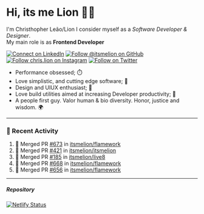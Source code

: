 # Hi, its me Lion 👋🦁

I'm Christhopher Leão/Lion
I consider myself as a _Software Developer & Designer_.<br/>My main role is as <b>Frontend Developer</b>
<br />

[![Connect on LinkedIn](https://img.shields.io/badge/--linkedin?label=LinkedIn&logo=LinkedIn&style=social)](https://www.linkedin.com/in/chrislion)
[![Follow @itsmelion on GitHub](https://img.shields.io/github/followers/itsmelion?label=follow%20%40itsmeLion&style=social)](https://github.com/itsmelion)
[![Follow chris.lion on Instagram](https://img.shields.io/badge/--instagram?label=@chris.lion&logo=Instagram&style=social)](https://instagram.com/chris.lion)
[![Follow on Twitter](https://img.shields.io/badge/--twitter?label=@ChrisLion_me&logo=Twitter&style=social)](https://twitter.com/chrislion_me)

- Performance obsessed; ⏱️
- Love simplistic, and cutting edge software; 📆
- Design and UIUX enthusiast; 🎨
- Love build utilities aimed at increasing Developer productivity; 🧰
- A people first guy. Valor human & bio diversity. Honor, justice and wisdom. 🌍

---
### 📰 Recent Activity

<!--START_SECTION:activity-->
1. 🎉 Merged PR [#673](https://github.com/itsmelion/flamework/pull/673) in [itsmelion/flamework](https://github.com/itsmelion/flamework)
2. 🎉 Merged PR [#421](https://github.com/itsmelion/itsmelion/pull/421) in [itsmelion/itsmelion](https://github.com/itsmelion/itsmelion)
3. 🎉 Merged PR [#185](https://github.com/itsmelion/live8/pull/185) in [itsmelion/live8](https://github.com/itsmelion/live8)
4. 🎉 Merged PR [#668](https://github.com/itsmelion/flamework/pull/668) in [itsmelion/flamework](https://github.com/itsmelion/flamework)
5. 🎉 Merged PR [#656](https://github.com/itsmelion/flamework/pull/656) in [itsmelion/flamework](https://github.com/itsmelion/flamework)
<!--END_SECTION:activity-->

___

##### Repository
[![Netlify Status](https://api.netlify.com/api/v1/badges/9e2e6136-1ab9-42fc-8d4e-188512d5d841/deploy-status)](https://app.netlify.com/sites/lion-portfolio/deploys)
